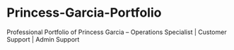 # Princess-Garcia-Portfolio
Professional Portfolio of Princess Garcia – Operations Specialist | Customer Support | Admin Support

